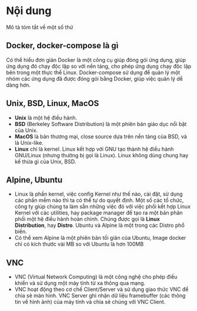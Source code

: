 # Nội dung
Mô tả tóm tắt về một số thứ
## Docker, docker-compose là gì
Có thể hiểu đơn giản Docker là một công cụ giúp đóng gói ứng dụng, giúp ứng dụng đó chạy độc lập so với nền tảng, cho phép ứng dụng chạy độc lập bên trong một thực thể Linux. Docker-compose sử dụng để quản lý một nhóm các ứng dụng đã được đóng gói bằng Docker, giúp việc quản lý dễ dàng hơn.

## Unix, BSD, Linux, MacOS
- **Unix** là một hệ điều hành.
- **BSD** (Berkeley Software Distribution) là một phiên bản giáo dục nổi bật của Unix.
- **MacOS** là bản thương mại, close source dựa trên nền tảng của BSD, và là Unix-like.
- **Linux** chỉ là kernel. Linux kết hợp với GNU tạo thành hệ điều hành GNU/Linux (nhưng thường bị gọi là Linux). Linux không dùng chung hay kế thừa gì của Unix, BSD.

## Alpine, Ubuntu
- Linux là phần kernel, việc config Kernel như thế nào, cài đặt, sử dụng các phần mềm nào thì ta có thể tự do quyết định. Một số các tổ chức, công ty giúp chúng ta làm sẵn những việc đó với việc phối kết hợp Linux Kernel với các utilities, hay package manager để tạo ra một bản phân phối một hệ điều hành hoàn chỉnh. Chúng được gọi là **Linux Distribution**, hay **Distro**. Ubuntu và Alpine là một trong các Distro phổ biến.
- Có thể xem Alpine là một phiên bản tối giản của Ubuntu, Image docker chỉ có kích thước vài MB so với Ubuntu là hơn 100MB

## VNC
- VNC (Virtual Network Computing) là một công nghệ cho phép điều khiển và sử dụng một máy tính từ xa thông qua mạng.
- VNC hoạt động theo cơ chế Client/Server và sử dụng giao thức VNC để chia sẻ màn hình. VNC Server ghi nhận dữ liệu framebuffer (các thông tin về hình ảnh) của máy tính và chia sẻ chúng với VNC Client.

